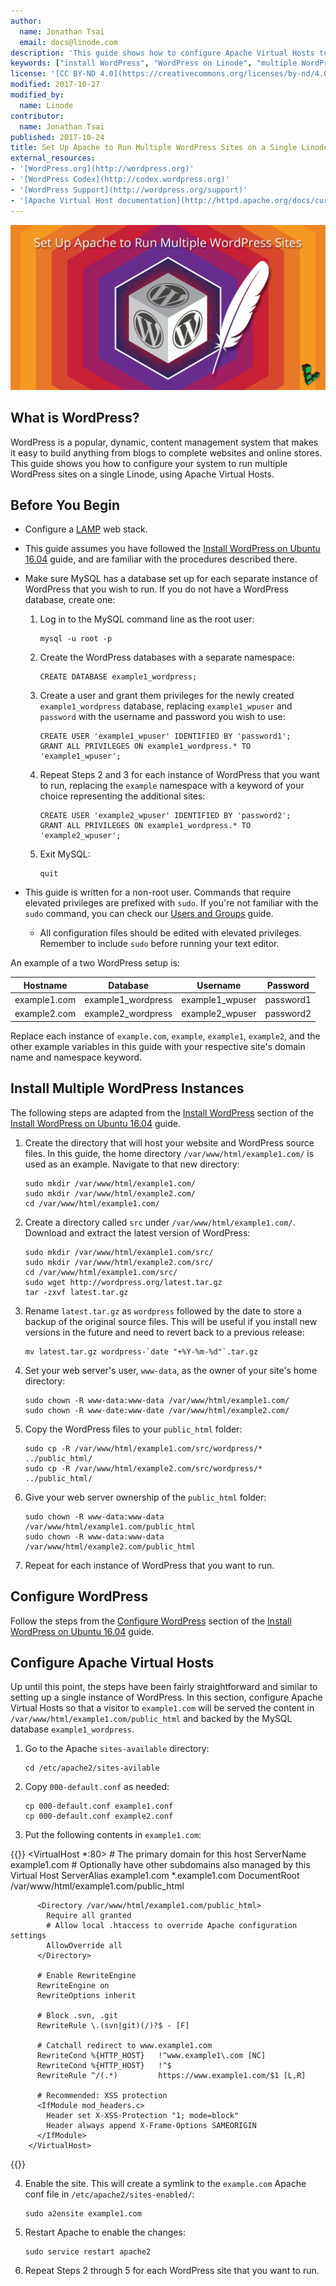 ```yaml
---
author:
  name: Jonathan Tsai
  email: docs@linode.com
description: 'This guide shows how to configure Apache Virtual Hosts to serve multiple WordPress sites from the same Linode.'
keywords: ["install WordPress", "WordPress on Linode", "multiple WordPress", "how to configure WordPress"]
license: '[CC BY-ND 4.0](https://creativecommons.org/licenses/by-nd/4.0)'
modified: 2017-10-27
modified_by:
  name: Linode
contributor:
  name: Jonathan Tsai
published: 2017-10-24
title: Set Up Apache to Run Multiple WordPress Sites on a Single Linode
external_resources:
- '[WordPress.org](http://wordpress.org)'
- '[WordPress Codex](http://codex.wordpress.org)'
- '[WordPress Support](http://wordpress.org/support)'
- '[Apache Virtual Host documentation](http://httpd.apache.org/docs/current/vhosts/)'
---
```



![WordPress on Apache](/docs/assets/multiple-wordpress/Multiple_WordPress.jpg)

## What is WordPress?

WordPress is a popular, dynamic, content management system that makes it easy to build anything from blogs to complete websites and online stores. This guide shows you how to configure your system to run multiple WordPress sites on a single Linode, using Apache Virtual Hosts.

## Before You Begin

-   Configure a [LAMP](/docs/websites/lamp/install-lamp-on-ubuntu-16-04) web stack.

-   This guide assumes you have followed the [Install WordPress on Ubuntu 16.04](/docs/websites/cms/install-wordpress-on-ubuntu-16-04) guide, and are familiar with the procedures described there.

-   Make sure MySQL has a database set up for each separate instance of WordPress that you wish to run. If you do not have a WordPress database, create one:

    1.  Log in to the MySQL command line as the root user:

            mysql -u root -p

    2.  Create the WordPress databases with a separate namespace:

            CREATE DATABASE example1_wordpress;

    3.  Create a user and grant them privileges for the newly created `example1_wordpress` database, replacing `example1_wpuser` and `password` with the username and password you wish to use:

            CREATE USER 'example1_wpuser' IDENTIFIED BY 'password1';
            GRANT ALL PRIVILEGES ON example1_wordpress.* TO 'example1_wpuser';

    4.  Repeat Steps 2 and 3 for each instance of WordPress that you want to run, replacing the `example` namespace with a keyword of your choice representing the additional sites:

            CREATE USER 'example2_wpuser' IDENTIFIED BY 'password2';
            GRANT ALL PRIVILEGES ON example1_wordpress.* TO 'example2_wpuser';

    5.  Exit MySQL:

            quit

-  This guide is written for a non-root user. Commands that require elevated privileges are prefixed with `sudo`. If you're not familiar with the `sudo` command, you can check our [Users and Groups](/docs/tools-reference/linux-users-and-groups) guide.

    -  All configuration files should be edited with elevated privileges. Remember to include `sudo` before running your text editor.

An example of a two WordPress setup is:

| Hostname | Database | Username | Password |
| ---------| ---------| ---------| -------- |
| example1.com | example1_wordpress | example1_wpuser | password1 |
| example2.com | example2_wordpress | example2_wpuser | password2 |

Replace each instance of `example.com`, `example`, `example1`, `example2`, and the other example variables in this guide with your respective site's domain name and namespace keyword.

## Install Multiple WordPress Instances

The following steps are adapted from the [Install WordPress](/docs/websites/cms/install-wordpress-on-ubuntu-16-04#install-wordpress) section of the [Install WordPress on Ubuntu 16.04](/docs/websites/cms/install-wordpress-on-ubuntu-16-04) guide.

1.  Create the directory that will host your website and WordPress source files. In this guide, the home directory `/var/www/html/example1.com/` is used as an example. Navigate to that new directory:

        sudo mkdir /var/www/html/example1.com/
        sudo mkdir /var/www/html/example2.com/
        cd /var/www/html/example1.com/

2.  Create a directory called `src` under `/var/www/html/example1.com/`. Download and extract the latest version of WordPress:

        sudo mkdir /var/www/html/example1.com/src/
        sudo mkdir /var/www/html/example2.com/src/
        cd /var/www/html/example1.com/src/
        sudo wget http://wordpress.org/latest.tar.gz
        tar -zxvf latest.tar.gz

3.  Rename `latest.tar.gz` as `wordpress` followed by the date to store a backup of the original source files. This will be useful if you install new versions in the future and need to revert back to a previous release:

        mv latest.tar.gz wordpress-`date "+%Y-%m-%d"`.tar.gz

4.  Set your web server's user, `www-data`, as the owner of your site's home directory:

        sudo chown -R www-data:www-data /var/www/html/example1.com/
        sudo chown -R www-date:www-date /var/www/html/example2.com/

5.  Copy the WordPress files to your `public_html` folder:

        sudo cp -R /var/www/html/example1.com/src/wordpress/* ../public_html/
        sudo cp -R /var/www/html/example2.com/src/wordpress/* ../public_html/

6.  Give your web server ownership of the `public_html` folder:

        sudo chown -R www-data:www-data /var/www/html/example1.com/public_html
        sudo chown -R www-data:www-data /var/www/html/example2.com/public_html

7.  Repeat for each instance of WordPress that you want to run.

## Configure WordPress

Follow the steps from the [Configure WordPress](/docs/websites/cms/install-wordpress-on-ubuntu-16-04#configure-wordpress) section of the [Install WordPress on Ubuntu 16.04](/docs/websites/cms/install-wordpress-on-ubuntu-16-04) guide.

## Configure Apache Virtual Hosts

Up until this point, the steps have been fairly straightforward and similar to setting up a single instance of WordPress. In this section, configure Apache Virtual Hosts so that a visitor to `example1.com` will be served the content in `/var/www/html/example1.com/public_html` and backed by the MySQL database `example1_wordpress`.

1.  Go to the Apache `sites-available` directory:

        cd /etc/apache2/sites-avilable

2.  Copy `000-default.conf` as needed:

        cp 000-default.conf example1.conf
        cp 000-default.conf example2.conf

3.  Put the following contents in `example1.com`:

 {{<file-excerpt>}}
        <VirtualHost *:80>
          # The primary domain for this host
          ServerName example1.com
          # Optionally have other subdomains also managed by this Virtual Host
          ServerAlias example1.com *.example1.com
          DocumentRoot /var/www/html/example1.com/public_html

          <Directory /var/www/html/example1.com/public_html>
            Require all granted
            # Allow local .htaccess to override Apache configuration settings
            AllowOverride all
          </Directory>

          # Enable RewriteEngine
          RewriteEngine on
          RewriteOptions inherit
        
          # Block .svn, .git
          RewriteRule \.(svn|git)(/)?$ - [F]
        
          # Catchall redirect to www.example1.com
          RewriteCond %{HTTP_HOST}   !^www.example1\.com [NC]
          RewriteCond %{HTTP_HOST}   !^$
          RewriteRule ^/(.*)         https://www.example1.com/$1 [L,R]

          # Recommended: XSS protection
          <IfModule mod_headers.c>
            Header set X-XSS-Protection "1; mode=block"
            Header always append X-Frame-Options SAMEORIGIN
          </IfModule>
        </VirtualHost>
{{</file-excerpt>}}

4.  Enable the site. This will create a symlink to the `example.com` Apache conf file in `/etc/apache2/sites-enabled/`:

        sudo a2ensite example1.com

5.  Restart Apache to enable the changes:

        sudo service restart apache2

6.  Repeat Steps 2 through 5 for each WordPress site that you want to run.
